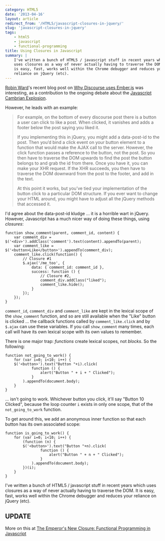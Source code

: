 ```yaml
---
category: HTML5
date: '2013-04-16'
layout: article
redirect_from: '/HTML5/javascript-closures-in-jquery/'
slug: 'javascript-closures-in-jquery'
tags:
    - html5
    - javascript
    - functional-programming
title: Using Closures in Javascript
summary: |
    I've written a bunch of HTML5 / javascript stuff in recent years which
    uses closures as a way of never actually having to traverse the DOM. It
    is easy, fast, works well within the Chrome debugger and reduces your
    reliance on jQuery (etc).
---
```


[Robin Ward](http://eviltrout.com/)'s recent blog post on [Why Discourse
uses
Ember.js](http://eviltrout.com/2013/02/10/why-discourse-uses-emberjs.html)
was interesting, as a contribution to the ongoing debate about the
[Javascript Cambrian
Explosion](http://axisofeval.blogspot.com.au/2011/04/new-cambrian-explosion.html).

However, he leads with an example:

> For example, on the bottom of every discourse post there is a button a
> user can click to like a post. When clicked, it vanishes and adds a
> footer below the post saying you liked it.
>
> If you implementing this in jQuery, you might add a data-post-id to
> the post. Then you’d bind a click event on your button element to a
> function that would make the AJAX call to the server. However, the
> click function passes a reference to the button, not the post. So you
> then have to traverse the DOM upwards to find the post the button
> belongs to and grab the id from there. Once you have it, you can make
> your XHR request. If the XHR succeeds, you then have to traverse the
> DOM downward from the post to the footer, and add in the text.
>
> At this point it works, but you’ve tied your implementation of the
> button click to a particular DOM structure. If you ever want to change
> your HTML around, you might have to adjust all the jQuery methods that
> accessed it.

I'd agree about the data-post-id kludge ... it is a horrible wart in
jQuery. However, Javascript has a much nicer way of doing these things,
using *closures*:

    function show_comment(parent, comment_id, content) {
        var comment_div = $('<div>').addClass('comment').text(content).appendTo(parent);
        var comment_like = $('<button>Like</button>').appendTo(comment_div);
        comment_like.click(function() {
            // Closure #1
            $.ajax('/me_too', {
                data: { comment_id: comment_id },
                success: function () {
                    // Closure #2,
                    comment_div.addClass("liked");
                    comment_like.hide();
                }
            });
        });
    }

`comment_id`, `comment_div` and `comment_like` are kept in the lexical
scope of the `show_comment` function, and so are still available when
the "Like" button is clicked ... the callback functions called by
`comment_like.click` and by `$.ajax` can use these variables. If you
call `show_comment` many times, each call will have its own lexical
scope with its own values to remember.

There is one major trap: *functions* create lexical scopes, not
*blocks*. So the following:

    function not_going_to_work() {
        for (var i=0; i<10; i++) {
        $('<button>').text("Button "+i).click(
                function () {
                    alert("Button " + i + " Clicked");
                }
            ).appendTo(document.body);
        }
    }

... isn't going to work. Whichever button you click, it'll say "Button
10 Clicked", because the loop counter `i` exists in only one scope, that
of the `not_going_to_work` function.

To get around this, we add an anonymous inner function so that each
button has its own associated scope:

    function is_going_to_work() {
        for (var i=0; i<10; i++) {
            (function (n) {
            $('<button>').text("Button "+n).click(
                    function () {
                        alert("Button " + n + " Clicked");
                    }
                ).appendTo(document.body);
            })(i);
        }
    }

I've written a bunch of HTML5 / javascript stuff in recent years which
uses closures as a way of never actually having to traverse the DOM. It
is easy, fast, works well within the Chrome debugger and reduces your
reliance on jQuery (etc).

## UPDATE

More on this at [The Emperor's New Closure: Functional Programming in Javascript](../the-emperors-new-closure-functional-programming-in-javascript/)

